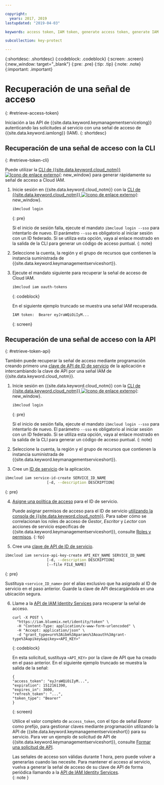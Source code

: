 ```yaml
---

copyright:
  years: 2017, 2019
lastupdated: "2019-04-03"

keywords: access token, IAM token, generate access token, generate IAM token, get access token, get IAM token, IAM token API, IAM token CLI

subcollection: key-protect

---
```


{:shortdesc: .shortdesc}
{:codeblock: .codeblock}
{:screen: .screen}
{:new_window: target="_blank"}
{:pre: .pre}
{:tip: .tip}
{:note: .note}
{:important: .important}

# Recuperación de una señal de acceso
{: #retrieve-access-token}

Iniciación a las API de {{site.data.keyword.keymanagementservicelong}} autenticando las solicitudes al servicio con una señal de acceso de {{site.data.keyword.iamlong}} (IAM).
{: shortdesc}

## Recuperación de una señal de acceso con la CLI
{: #retrieve-token-cli}

Puede utilizar la [CLI de {{site.data.keyword.cloud_notm}} ![Icono de enlace externo](../../icons/launch-glyph.svg "Icono de enlace externo")](/docs/cli?topic=cloud-cli-ibmcloud-cli){: new_window} para generar rápidamente su señal de acceso a Cloud IAM.

1. Inicie sesión en {{site.data.keyword.cloud_notm}} con la [CLI de {{site.data.keyword.cloud_notm}} ![Icono de enlace externo](../../icons/launch-glyph.svg "Icono de enlace externo")](/docs/cli?topic=cloud-cli-ibmcloud-cli){: new_window}.

    ```sh
    ibmcloud login 
    ```
    {: pre}

    Si el inicio de sesión falla, ejecute el mandato `ibmcloud login --sso` para intentarlo de nuevo. El parámetro `--sso` es obligatorio al iniciar sesión con un ID federado. Si se utiliza esta opción, vaya al enlace mostrado en la salida de la CLI para generar un código de acceso puntual.
    {: note}

2. Seleccione la cuenta, la región y el grupo de recursos que contienen la instancia suministrada de {{site.data.keyword.keymanagementserviceshort}}.

3. Ejecute el mandato siguiente para recuperar la señal de acceso de Cloud IAM.

    ```sh
    ibmcloud iam oauth-tokens
    ```
    {: codeblock}

    En el siguiente ejemplo truncado se muestra una señal IAM recuperada.

    ```sh
    IAM token:  Bearer eyJraWQiOiIyM...
    ```
    {: screen}

## Recuperación de una señal de acceso con la API
{: #retrieve-token-api}

También puede recuperar la señal de acceso mediante programación creando primero una [clave de API de ID de servicio](/docs/iam?topic=iam-serviceidapikeys) de la aplicación e intercambiando la clave de API por una señal IAM de {{site.data.keyword.cloud_notm}}.

1. Inicie sesión en {{site.data.keyword.cloud_notm}} con la [CLI de {{site.data.keyword.cloud_notm}} ![Icono de enlace externo](../../icons/launch-glyph.svg "Icono de enlace externo")](/docs/cli?topic=cloud-cli-ibmcloud-cli){: new_window}.

    ```sh
    ibmcloud login 
    ```
    {: pre}

    Si el inicio de sesión falla, ejecute el mandato `ibmcloud login --sso` para intentarlo de nuevo. El parámetro `--sso` es obligatorio al iniciar sesión con un ID federado. Si se utiliza esta opción, vaya al enlace mostrado en la salida de la CLI para generar un código de acceso puntual.
    {: note}

2. Seleccione la cuenta, la región y el grupo de recursos que contienen la instancia suministrada de {{site.data.keyword.keymanagementserviceshort}}.

3. Cree un [ID de servicio](/docs/iam?topic=iam-serviceids#creating-a-service-id) de la aplicación.

  ```sh
  ibmcloud iam service-id-create SERVICE_ID_NAME
                     [-d, --description DESCRIPTION]
  ```
  {: pre}

4. [Asigne una política de acceso](/docs/iam?topic=iam-serviceidpolicy) para el ID de servicio.

    Puede asignar permisos de acceso para el ID de servicio [utilizando la consola de {{site.data.keyword.cloud_notm}}](/docs/iam?topic=iam-serviceidpolicy#access_new). Para saber cómo se correlacionan los roles de acceso de _Gestor_, _Escritor_ y _Lector_ con acciones de servicio específicas de {{site.data.keyword.keymanagementserviceshort}}, consulte [Roles y permisos](/docs/services/key-protect?topic=key-protect-manage-access#roles).
    {: tip}

5. Cree una [clave de API de ID de servicio](/docs/iam?topic=iam-serviceidapikeys).

  ```sh
  ibmcloud iam service-api-key-create API_KEY_NAME SERVICE_ID_NAME
                     [-d, --description DESCRIPTION]
                     [--file FILE_NAME]
  ```
  {: pre}

  Sustituya `<service_ID_name>` por el alias exclusivo que ha asignado al ID de servicio en el paso anterior. Guarde la clave de API descargándola en una ubicación segura. 

6. Llame a la [API de IAM Identity Services](https://{DomainName}/apidocs/iam-identity-token-api) para recuperar la señal de acceso.

    ```cURL
    curl -X POST \
      "https://iam.bluemix.net/identity/token" \
      -H "Content-Type: application/x-www-form-urlencoded" \
      -H "Accept: application/json" \
      -d "grant_type=urn%3Aibm%3Aparams%3Aoauth%3Agrant-type%3Aapikey&apikey=<API_KEY>"
    ```
    {: codeblock}

    En esta solicitud, sustituya `<API_KEY>` por la clave de API que ha creado en el paso anterior. En el siguiente ejemplo truncado se muestra la salida de la señal:

    ```
    {
    "access_token": "eyJraWQiOiIyM...",
    "expiration": 1512161390,
    "expires_in": 3600,
    "refresh_token": "...",
    "token_type": "Bearer"
    }
    ```
    {: screen}

    Utilice el valor completo de `access_token`, con el tipo de señal _Bearer_ como prefijo, para gestionar claves mediante programación utilizando la API de {{site.data.keyword.keymanagementserviceshort}} para su servicio. Para ver un ejemplo de solicitud de API de {{site.data.keyword.keymanagementserviceshort}}, consulte [Formar una solicitud de API](/docs/services/key-protect?topic=key-protect-set-up-api#form-api-request).

    Las señales de acceso son válidas durante 1 hora, pero puede volver a generarlas cuando las necesite. Para mantener el acceso al servicio, vuelva a generar la señal de acceso de su clave de API de forma periódica llamando a la [API de IAM Identity Services](https://{DomainName}/apidocs/iam-identity-token-api).   
    {: note }

    <!--You can also pipe the output to `jq`, and then grab only the `access_token` value `| jq .access_token-->

    <!--You use IBM® Cloud Identity and Access Management (IAM) tokens to make authenticated requests to IBM Watson™ services without embedding service credentials in every call. IAM authentication uses access tokens for authentication, which you acquire by sending a request with an API key.-->
